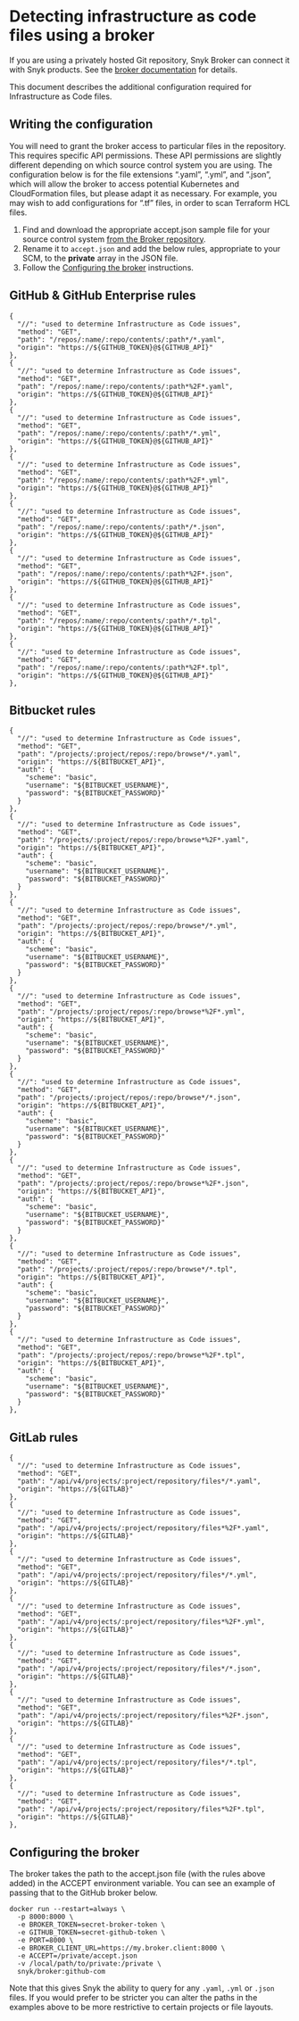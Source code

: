 # Detecting infrastructure as code files using a broker

If you are using a privately hosted Git repository, Snyk Broker can connect it with Snyk products. See the [broker documentation](../../features/integrations/snyk-broker/broker-introduction.md) for details.

This document describes the additional configuration required for Infrastructure as Code files.

## Writing the configuration

You will need to grant the broker access to particular files in the repository. This requires specific API permissions. These API permissions are slightly different depending on which source control system you are using. The configuration below is for the file extensions “.yaml”, “.yml”, and “.json”, which will allow the broker to access potential Kubernetes and CloudFormation files, but please adapt it as necessary. For example, you may wish to add configurations for “.tf” files, in order to scan Terraform HCL files.

1. Find and download the appropriate accept.json sample file for your source control system [from the Broker repository](https://github.com/snyk/broker/tree/master/client-templates).
2. Rename it to `accept.json` and add the below rules, appropriate to your SCM, to the **private** array in the JSON file.
3. Follow the [Configuring the broker](detecting-infrastructure-as-code-files-using-a-broker.md#configuring-the-broker) instructions.

## GitHub & GitHub Enterprise rules

```text
{
  "//": "used to determine Infrastructure as Code issues",
  "method": "GET",
  "path": "/repos/:name/:repo/contents/:path*/*.yaml",
  "origin": "https://${GITHUB_TOKEN}@${GITHUB_API}"
},
{
  "//": "used to determine Infrastructure as Code issues",
  "method": "GET",
  "path": "/repos/:name/:repo/contents/:path*%2F*.yaml",
  "origin": "https://${GITHUB_TOKEN}@${GITHUB_API}"
},
{
  "//": "used to determine Infrastructure as Code issues",
  "method": "GET",
  "path": "/repos/:name/:repo/contents/:path*/*.yml",
  "origin": "https://${GITHUB_TOKEN}@${GITHUB_API}"
},
{
  "//": "used to determine Infrastructure as Code issues",
  "method": "GET",
  "path": "/repos/:name/:repo/contents/:path*%2F*.yml",
  "origin": "https://${GITHUB_TOKEN}@${GITHUB_API}"
},
{
  "//": "used to determine Infrastructure as Code issues",
  "method": "GET",
  "path": "/repos/:name/:repo/contents/:path*/*.json",
  "origin": "https://${GITHUB_TOKEN}@${GITHUB_API}"
},
{
  "//": "used to determine Infrastructure as Code issues",
  "method": "GET",
  "path": "/repos/:name/:repo/contents/:path*%2F*.json",
  "origin": "https://${GITHUB_TOKEN}@${GITHUB_API}"
},
{
  "//": "used to determine Infrastructure as Code issues",
  "method": "GET",
  "path": "/repos/:name/:repo/contents/:path*/*.tpl",
  "origin": "https://${GITHUB_TOKEN}@${GITHUB_API}"
},
{
  "//": "used to determine Infrastructure as Code issues",
  "method": "GET",
  "path": "/repos/:name/:repo/contents/:path*%2F*.tpl",
  "origin": "https://${GITHUB_TOKEN}@${GITHUB_API}"
},
```

## Bitbucket rules

```text
{
  "//": "used to determine Infrastructure as Code issues",
  "method": "GET",
  "path": "/projects/:project/repos/:repo/browse*/*.yaml",
  "origin": "https://${BITBUCKET_API}",
  "auth": {
    "scheme": "basic",
    "username": "${BITBUCKET_USERNAME}",
    "password": "${BITBUCKET_PASSWORD}"
  }
},
{
  "//": "used to determine Infrastructure as Code issues",
  "method": "GET",
  "path": "/projects/:project/repos/:repo/browse*%2F*.yaml",
  "origin": "https://${BITBUCKET_API}",
  "auth": {
    "scheme": "basic",
    "username": "${BITBUCKET_USERNAME}",
    "password": "${BITBUCKET_PASSWORD}"
  }
},
{
  "//": "used to determine Infrastructure as Code issues",
  "method": "GET",
  "path": "/projects/:project/repos/:repo/browse*/*.yml",
  "origin": "https://${BITBUCKET_API}",
  "auth": {
    "scheme": "basic",
    "username": "${BITBUCKET_USERNAME}",
    "password": "${BITBUCKET_PASSWORD}"
  }
},
{
  "//": "used to determine Infrastructure as Code issues",
  "method": "GET",
  "path": "/projects/:project/repos/:repo/browse*%2F*.yml",
  "origin": "https://${BITBUCKET_API}",
  "auth": {
    "scheme": "basic",
    "username": "${BITBUCKET_USERNAME}",
    "password": "${BITBUCKET_PASSWORD}"
  }
},
{
  "//": "used to determine Infrastructure as Code issues",
  "method": "GET",
  "path": "/projects/:project/repos/:repo/browse*/*.json",
  "origin": "https://${BITBUCKET_API}",
  "auth": {
    "scheme": "basic",
    "username": "${BITBUCKET_USERNAME}",
    "password": "${BITBUCKET_PASSWORD}"
  }
},
{
  "//": "used to determine Infrastructure as Code issues",
  "method": "GET",
  "path": "/projects/:project/repos/:repo/browse*%2F*.json",
  "origin": "https://${BITBUCKET_API}",
  "auth": {
    "scheme": "basic",
    "username": "${BITBUCKET_USERNAME}",
    "password": "${BITBUCKET_PASSWORD}"
  }
},
{
  "//": "used to determine Infrastructure as Code issues",
  "method": "GET",
  "path": "/projects/:project/repos/:repo/browse*/*.tpl",
  "origin": "https://${BITBUCKET_API}",
  "auth": {
    "scheme": "basic",
    "username": "${BITBUCKET_USERNAME}",
    "password": "${BITBUCKET_PASSWORD}"
  }
},
{
  "//": "used to determine Infrastructure as Code issues",
  "method": "GET",
  "path": "/projects/:project/repos/:repo/browse*%2F*.tpl",
  "origin": "https://${BITBUCKET_API}",
  "auth": {
    "scheme": "basic",
    "username": "${BITBUCKET_USERNAME}",
    "password": "${BITBUCKET_PASSWORD}"
  }
},
```

## GitLab rules

```text
{
  "//": "used to determine Infrastructure as Code issues",
  "method": "GET",
  "path": "/api/v4/projects/:project/repository/files*/*.yaml",
  "origin": "https://${GITLAB}"
},
{
  "//": "used to determine Infrastructure as Code issues",
  "method": "GET",
  "path": "/api/v4/projects/:project/repository/files*%2F*.yaml",
  "origin": "https://${GITLAB}"
},
{
  "//": "used to determine Infrastructure as Code issues",
  "method": "GET",
  "path": "/api/v4/projects/:project/repository/files*/*.yml",
  "origin": "https://${GITLAB}"
},
{
  "//": "used to determine Infrastructure as Code issues",
  "method": "GET",
  "path": "/api/v4/projects/:project/repository/files*%2F*.yml",
  "origin": "https://${GITLAB}"
},
{
  "//": "used to determine Infrastructure as Code issues",
  "method": "GET",
  "path": "/api/v4/projects/:project/repository/files*/*.json",
  "origin": "https://${GITLAB}"
},
{
  "//": "used to determine Infrastructure as Code issues",
  "method": "GET",
  "path": "/api/v4/projects/:project/repository/files*%2F*.json",
  "origin": "https://${GITLAB}"
},
{
  "//": "used to determine Infrastructure as Code issues",
  "method": "GET",
  "path": "/api/v4/projects/:project/repository/files*/*.tpl",
  "origin": "https://${GITLAB}"
},
{
  "//": "used to determine Infrastructure as Code issues",
  "method": "GET",
  "path": "/api/v4/projects/:project/repository/files*%2F*.tpl",
  "origin": "https://${GITLAB}"
},
```

## Configuring the broker

The broker takes the path to the accept.json file \(with the rules above added\) in the ACCEPT environment variable. You can see an example of passing that to the GitHub broker below.

```text
docker run --restart=always \
  -p 8000:8000 \
  -e BROKER_TOKEN=secret-broker-token \
  -e GITHUB_TOKEN=secret-github-token \
  -e PORT=8000 \
  -e BROKER_CLIENT_URL=https://my.broker.client:8000 \
  -e ACCEPT=/private/accept.json
  -v /local/path/to/private:/private \
  snyk/broker:github-com
```

Note that this gives Snyk the ability to query for any `.yaml`, `.yml` or `.json` files. If you would prefer to be stricter you can alter the paths in the examples above to be more restrictive to certain projects or file layouts.

